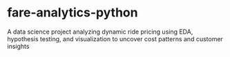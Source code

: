 # fare-analytics-python
A data science project analyzing dynamic ride pricing using EDA, hypothesis testing, and visualization to uncover cost patterns and customer insights
